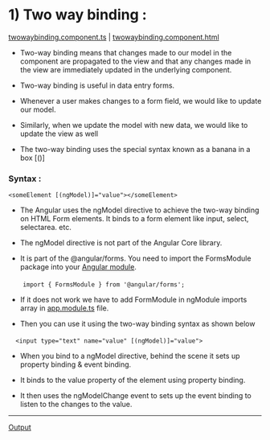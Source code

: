 
# 1) Two way binding : 

[twowaybinding.component.ts](https://github.com/Girish-GAP/Angular/blob/main/Binding/Two%20way%20binding/src/app/twowaybinding/twowaybinding.component.ts)    |
[twowaybinding.component.html](https://github.com/Girish-GAP/Angular/blob/main/Binding/Two%20way%20binding/src/app/twowaybinding/twowaybinding.component.html)   

- Two-way binding means that changes made to our model in the component are propagated to the view and 
that any changes made in the view are immediately updated in the underlying component.

- Two-way binding is useful in data entry forms. 


- Whenever a user makes changes to a form field, we would like to update our model. 


- Similarly, when we update the model with new data, we would like to update the view as well


- The two-way binding uses the special syntax known as a banana in a box [()]

### Syntax :
    <someElement [(ngModel)]="value"></someElement>
    
 - The Angular uses the ngModel directive to achieve the two-way binding on HTML Form elements. 
 It binds to a form element like input, select, selectarea. etc.
 
 - The ngModel directive is not part of the Angular Core library. 
 
 
 - It is part of the @angular/forms. You need to import the FormsModule package into your [Angular module](https://github.com/Girish-GAP/Angular/blob/main/Binding/Two%20way%20binding/src/app/app.module.ts).
 
 #### 
        import { FormsModule } from '@angular/forms';
        
- If it does not work we have to add FormModule in ngModule imports array in [app.module.ts](https://github.com/Girish-GAP/Angular/blob/main/Binding/Two%20way%20binding/src/app/app.module.ts) file.

- Then you can use it using the two-way binding syntax as shown below

####  
      <input type="text" name="value" [(ngModel)]="value">
      
- When you bind to a ngModel directive, behind the scene it sets up property binding & event binding. 


- It binds to the value property of the element using property binding. 


- It then uses the ngModelChange event to sets up the event binding to listen to the changes to the value.

-----------------------------------
[Output](https://github.com/Girish-GAP/Angular/blob/main/Binding/Two%20way%20binding/Output_Twoway_Binding.png) 





